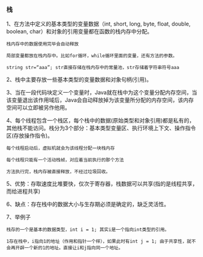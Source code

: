 ### 栈

1、在方法中定义的基本类型的变量数据（int, short, long, byte, float, double, boolean, char）和对象的引用变量都在函数的栈内存中分配。
    
    栈内存中的数据使用完毕会自动释放

    局部变量都放在栈内存中。比如for循环，while循环里面的变量，还有方法的参数。

    string str=“aaa”; str直接存储在栈内存中的常量池，str存储着字符串符号aaa

2、栈中主要存放一些基本类型的变量数据和对象句柄(引用)。

3、当在一段代码块定义一个变量时，Java就在栈中为这个变量分配内存空间，当该变量退出该作用域后，Java会自动释放掉为该变量所分配的内存空间，该内存空间可以立即被另作他用。

4、每个线程包含一个栈区，每个栈中的数据(原始类型和对象引用)都是私有的，其他栈不能访问。栈分为3个部分：基本类型变量区、执行环境上下文、操作指令区(存放操作指令)。

    每个线程启动后，虚拟机就会为该线程分配一块栈内存

    每个线程只能有一个活动栈帧，对应着当前执行的那个方法

    方法执行完，栈内存被直接释放，不经过垃圾回收。

5、优势：存取速度比堆要快，仅次于寄存器，栈数据可以共享(指的是线程共享，而给进程共享)

6、缺点：存在栈中的数据大小与生存期必须是确定的，缺乏灵活性。

7、举例子
```text
栈存的一个是基本的数据类型，int i = 1; 其实i是一个指向int类型的引用。

1存在栈中，i指向1的地址（作用和指针一个样），如果此时有int j = 1; 由于共享性，就不会再开辟一个新的1的地址。直接让i和j指向同一个地址。
```
